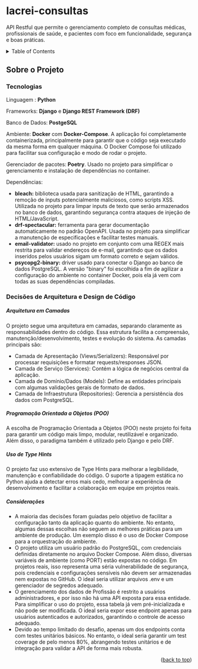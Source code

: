 # lacrei-consultas
API Restful que permite o gerenciamento completo de consultas médicas, profissionais de saúde, e pacientes com foco em funcionalidade, segurança e boas práticas.

<a id="readme-top"></a>
<!-- TABLE OF CONTENTS -->
<details>
  <summary>Table of Contents</summary>
  <ol>
    <li>
      <a href="#sobre-o-projeto">Sobre o Projeto</a>
      <ul>
        <li><a href="#tecnologias"> Tecnologias </a></li>
      </ul>
      <ul>
        <li><a href="#decisões-de-arquitetura-e-design-de-código">Decisões de Arquitetura e Design de Código</a></li>
      </ul>
      <ul>
        <li><a href="#considerações">Considerações</a></li>
      </ul>
    </li>
    <li>
      <a href="#getting-started">Vamos comecar? </a>
      <ul>
        <li><a href="#prerequisites">Pre-requisitos</a></li>
        <li><a href="#run-project">Como Rodar o Projeto</a></li>
        <li><a href="#endpoints">Descricao dos Endpoints </a></li
        <li><a href="#usage">Como Interagir Com a API</a></li>
      </ul>
    </li>
    <li><a href="#roadmap">Melhorias</a></li>
    <li><a href="#contact">Contato</a></li>
  </ol>
</details>

<!-- SOBRE O PROJETO -->
## Sobre o Projeto
### Tecnologias
Linguagem : <b>Python</b>

Frameworks: <b>Django</b> e <b>Django REST Framework (DRF)</b>

Banco de Dados: <b>PostgeSQL</b>

Ambiente: <b>Docker</b> com <b>Docker-Compose</b>. A aplicação foi completamente containerizada, principalmente para garantir que o código seja executado da mesma forma em qualquer máquina. O Docker Compose foi utilizado para facilitar sua configuração e modo de rodar o projeto.

Gerenciador de pacotes: <b>Poetry</b>. Usado no projeto para simplificar o gerenciamento e instalação de dependências no container.

Dependências:
- <b>bleach:</b> biblioteca usada para sanitização de HTML, garantindo a remoção de inputs potencialmente maliciosos, como scripts XSS. Utilizada no projeto para limpar inputs de texto que serão armazenados no banco de dados, garantindo segurança contra ataques de injeção de HTML/JavaScript.
- <b>drf-spectacular:</b> ferramenta para gerar documentação automaticamente no padrão OpenAPI. Usada no projeto para simplificar a manutenção de especificações e facilitar testes manuais.
- <b>email-validator:</b> usado no projeto em conjunto com uma REGEX mais restrita para validar endereços de e-mail, garantindo que os dados inseridos pelos usuários sigam um formato correto e sejam válidos.
- <b>psycopg2-binary:</b> driver usado para conectar o Django ao banco de dados PostgreSQL. A versão "binary" foi escolhida a fim de agilizar a configuração do ambiente no container Docker, pois ela já vem com todas as suas dependências compiladas.

### Decisões de Arquitetura e Design de Código
##### Arquitetura em Camadas
O projeto segue uma arquitetura em camadas, separando claramente as responsabilidades dentro do código. Essa estrutura facilita a compreensão, manutenção/desenvolvimento, testes e evolução do sistema. As camadas principais são:
- Camada de Apresentação (Views/Serializers): Responsável por processar requisições e formatar requests/responses JSON.
- Camada de Serviço (Services): Contém a lógica de negócios central da aplicação.
- Camada de Domínio/Dados (Models): Define as entidades principais com algumas validações gerais de formato de dados.
- Camada de Infraestrutura (Repositories): Gerencia a persistência dos dados com PostgreSQL.

##### Programação Orientada a Objetos (POO)
A escolha de Programação Orientada a Objetos (POO) neste projeto foi feita para garantir um código mais limpo, modular, reutilizável e organizado. Além disso, o paradigma também é utilizado pelo Django e pelo DRF.

##### Uso de Type Hints
O projeto faz uso extensivo de Type Hints para melhorar a legibilidade, manutenção e confiabilidade do código. O suporte a tipagem estática no Python ajuda a detectar erros mais cedo, melhorar a experiência de desenvolvimento e facilitar a colaboração em equipe em projetos reais.

##### Considerações
- A maioria das decisões foram guiadas pelo objetivo de facilitar a configuração tanto da aplicação quanto do ambiente. No entanto, algumas dessas escolhas não seguem as melhores práticas para um ambiente de produção. Um exemplo disso é o uso de Docker Compose para a orquestração do ambiente.
- O projeto utiliza um usuário padrão do PostgreSQL, com credenciais definidas diretamente no arquivo Docker Compose. Além disso, diversas variáveis de ambiente (como PORT) estão expostas no código. Em projetos reais, isso representa uma séria vulnerabilidade de segurança, pois credenciais e configurações sensíveis não devem ser armazenadas nem expostas no GitHub. O ideal seria utilizar arquivos .env e um gerenciador de segredos adequado.
- O gerenciamento dos dados de Profissão é restrito a usuários administradores, e por isso não há uma API exposta para essa entidade. Para simplificar o uso do projeto, essa tabela já vem pré-inicializada e não pode ser modificada. O ideal seria expor esse endpoint apenas para usuários autenticados e autorizados, garantindo o controle de acesso adequado.
- Devido ao tempo limitado do desafio, apenas um dos endpoints conta com testes unitários básicos. No entanto, o ideal seria garantir um test coverage de pelo menos 80%, abrangendo testes unitários e de integração para validar a API de forma mais robusta.

<p align="right">(<a href="#readme-top">back to top</a>)</p>

